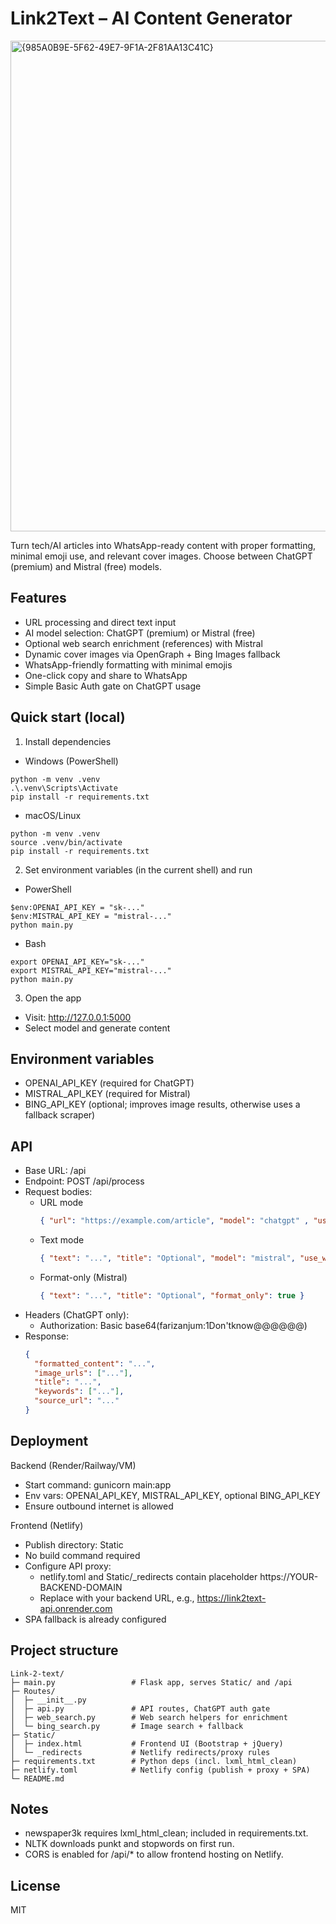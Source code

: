 Link2Text – AI Content Generator
================================

<img width="1243" height="785" alt="{985A0B9E-5F62-49E7-9F1A-2F81AA13C41C}" src="https://github.com/user-attachments/assets/6c14705f-8341-483f-8dcb-1003297ce6be" />


Turn tech/AI articles into WhatsApp-ready content with proper formatting, minimal emoji use, and relevant cover images. Choose between ChatGPT (premium) and Mistral (free) models.

Features
--------
- URL processing and direct text input
- AI model selection: ChatGPT (premium) or Mistral (free)
- Optional web search enrichment (references) with Mistral
- Dynamic cover images via OpenGraph + Bing Images fallback
- WhatsApp-friendly formatting with minimal emojis
- One-click copy and share to WhatsApp
- Simple Basic Auth gate on ChatGPT usage

Quick start (local)
-------------------
1) Install dependencies
- Windows (PowerShell)
```
python -m venv .venv
.\.venv\Scripts\Activate
pip install -r requirements.txt
```
- macOS/Linux
```
python -m venv .venv
source .venv/bin/activate
pip install -r requirements.txt
```

2) Set environment variables (in the current shell) and run
- PowerShell
```
$env:OPENAI_API_KEY = "sk-..."
$env:MISTRAL_API_KEY = "mistral-..."
python main.py
```
- Bash
```
export OPENAI_API_KEY="sk-..."
export MISTRAL_API_KEY="mistral-..."
python main.py
```

3) Open the app
- Visit: http://127.0.0.1:5000
- Select model and generate content

Environment variables
---------------------
- OPENAI_API_KEY (required for ChatGPT)
- MISTRAL_API_KEY (required for Mistral)
- BING_API_KEY (optional; improves image results, otherwise uses a fallback scraper)

API
---
- Base URL: /api
- Endpoint: POST /api/process
- Request bodies:
  - URL mode
    ```json
    { "url": "https://example.com/article", "model": "chatgpt" , "use_web_search": false }
    ```
  - Text mode
    ```json
    { "text": "...", "title": "Optional", "model": "mistral", "use_web_search": false }
    ```
  - Format-only (Mistral)
    ```json
    { "text": "...", "title": "Optional", "format_only": true }
    ```
- Headers (ChatGPT only):
  - Authorization: Basic base64(farizanjum:1Don'tknow@@@@@@)
- Response:
  ```json
  {
    "formatted_content": "...",
    "image_urls": ["..."],
    "title": "...",
    "keywords": ["..."],
    "source_url": "..."
  }
  ```

Deployment
----------
Backend (Render/Railway/VM)
- Start command: gunicorn main:app
- Env vars: OPENAI_API_KEY, MISTRAL_API_KEY, optional BING_API_KEY
- Ensure outbound internet is allowed

Frontend (Netlify)
- Publish directory: Static
- No build command required
- Configure API proxy:
  - netlify.toml and Static/_redirects contain placeholder https://YOUR-BACKEND-DOMAIN
  - Replace with your backend URL, e.g., https://link2text-api.onrender.com
- SPA fallback is already configured

Project structure
-----------------
```
Link-2-text/
├─ main.py                 # Flask app, serves Static/ and /api
├─ Routes/
│  ├─ __init__.py
│  ├─ api.py               # API routes, ChatGPT auth gate
│  ├─ web_search.py        # Web search helpers for enrichment
│  └─ bing_search.py       # Image search + fallback
├─ Static/
│  ├─ index.html           # Frontend UI (Bootstrap + jQuery)
│  └─ _redirects           # Netlify redirects/proxy rules
├─ requirements.txt        # Python deps (incl. lxml_html_clean)
├─ netlify.toml            # Netlify config (publish + proxy + SPA)
└─ README.md
```

Notes
-----
- newspaper3k requires lxml_html_clean; included in requirements.txt.
- NLTK downloads punkt and stopwords on first run.
- CORS is enabled for /api/* to allow frontend hosting on Netlify.

License
-------
MIT


